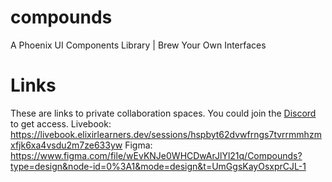 # compounds
A Phoenix UI Components Library | Brew Your Own Interfaces

# Links
These are links to private collaboration spaces. 
You could join the [Discord](https://discord.gg/rhYrNAYHvK) to get access.
Livebook: https://livebook.elixirlearners.dev/sessions/hspbyt62dvwfrngs7tvrrmmhzmxfjk6xa4vsdu2m7ze633yw
Figma: https://www.figma.com/file/wEvKNJe0WHCDwArJlYl21q/Compounds?type=design&node-id=0%3A1&mode=design&t=UmGgsKayOsxprCJL-1
